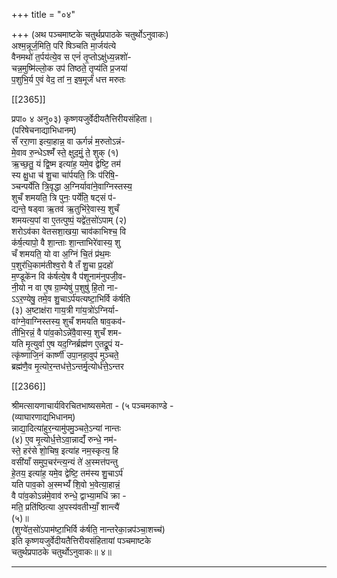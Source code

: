 +++
title = "०४"

+++
(अथ पञ्चमाष्टके चतुर्थप्रपाठके चतुर्थोऽनुवाकः)  
अश्म॒न्नूर्ज॒मिति॒ परि॑ षिञ्चति मा॒र्जय॑त्ये  
वैनमथो॑ त॒र्पय॑त्ये॒व स एनं॑ तृ॒प्तोऽक्षु॑ध्य॒न्नशो॑-  
चन्न॒मुष्मि॑ल्लो॒क उप॑ तिष्ठते॒ तृप्य॑ति प्र॒जया॑  
प॒शुभि॒र्य ए॒वं वेद॒ तां न॒ इष॒मूर्जं॑ धत्त मरुतः

[[2365]]

प्रपा० ४ अनु०३) कृष्णयजुर्वेदीयतैत्तिरीयसंहिता।  
(परिषेचनाद्याभिधानम्)  
सँ ररा॒णा इत्या॒हान्न॒ वा ऊर्गन्नं॑ म॒रुतोऽन्नं-  
मे॒वाव रु॒न्धेऽश्मँ॑ स्ते॒ क्षुद॒मुं॒ ते॒ शुक् (१)  
ऋ॒च्छ॒तु॒ यं द्वि॒ष्म इत्या॑ह॒ यमे॒व द्वेष्टि॒ तम॑  
स्य क्षु॒धा च॑ शु॒चा चा॑र्पयति॒ त्रिः प॑रिषि॒-  
ञ्चन्पर्ये॑ति त्रि॒वृद्धा अ॒ग्निर्यावा॑ने॒वाग्निस्तस्य॒  
शुचँ शमयति॒ त्रि पुनः॒ पर्ये॑ति॒ षट्सं प॑-  
द्यन्ते॒ षड्वा ऋ॒तव॑ ऋ॒तुभि॑रे॒वास्य॒ शुचँ  
शमयत्य॒पां वा ए॒तत्पुष्पं॒ यद्वे॑त॒सो॑ऽपाम् (२)  
शरोऽव॑का वेतसशा॒खया॒ चाव॑काभिश्च॒ वि  
क॑र्ष॒त्यापो॒ वै शा॒न्ताः शा॒न्ताभिरे॑वास्य॒ शु  
चँ शमयति॒ यो वा अ॒ग्निं चि॒तं प्र॑थ॒मः  
प॒शुर॑धि॒काम॑तीश्व॒रो वै तँ शु॒चा प्र॒दहो॑  
म॒ण्डूके॑न वि क॑र्षत्ये॒ष वै प॑शूनाम॑नुपजी॒व-  
नी॒यो न वा ए॒ष ग्रा॒म्येषु॑ प॒शुषु॑ हि॒तो ना-  
ऽऽर॒ण्येषु॒ तमे॒व शु॒चाऽर्प॑यत्यष्टा॒भिर्वि क॑र्षति  
(३) अ॒ष्टाक्ष॑रा गाय॒त्री गा॑य॒त्रो॑ऽग्निर्या-  
वा॑ग्ने॒वाग्निस्तस्य॒ शुचँ शमयति षाव॒कव॑-  
तीभि॒रन्नं॒ वै पा॑व॒कोऽन्ने॑वै॒वास्य॒ शुचँ शम-  
यति मृ॒त्युर्वा ए॒ष यद॒ग्निर्ब्रह्म॑ण ए॒तद्रू॒पं य-  
त्कृ॑ष्णाजि॒नं कार्ष्णी॑ उपा॒नहा॒वुप॑ मुञ्चते॒  
ब्रह्म॑णै॒व मृ॒त्योर॒न्तध॑त्ते॒ऽन्तर्मृ॒त्योर्ध॑त्ते॒ऽन्तर

[[2366]]

श्रीमत्सायणाचार्यविरचितभाष्यसमेता - (५ पञ्चमकाण्डे -  
(व्याघारणाद्यभिधानम्)  
न्नाद्या॒दित्या॑हुर॒न्यामु॑पमु॒ञ्चते॒ऽन्यां नान्तः  
(४) ए॒व मृ॒त्योर्ध॒त्तेऽवा॒न्नाद्यँ॑ रुन्धे॒ नम॑-  
स्ते॒ हर॑से शो॒चिष॒ इत्या॑ह नम॒स्कृत्य॒ हि  
वसी॑याँ समुप॒चर॑न्त्य॒न्यं ते॑ अ॒स्मत्त॑पन्तु  
हे॒तय॒ इत्या॑ह॒ यमे॒व द्वेष्टि॒ तम॑स्य शु॒चाऽर्प॑  
यति पाव॒को अ॒स्मभ्यँ॑ शि॒वो भ॒वेत्या॒हान्नं॒  
वै पा॑व॒कोऽन्न॑मे॒वाव॑ रुन्धे॒ द्वाभ्या॒मधि॑ क्रा -  
मति॒ प्रति॑ष्ठित्या अ॒पस्य॑वतीभ्याँ॒ शान्त्यै॑  
(५)॥  
(शुग्वे॑त॒सो॑ऽपाम॑ष्टा॒भिर्वि क॑र्षति॒ नान्तरेका॒न्नप॑ञ्चा॒शच्च॑)  
इति कृष्णयजुर्वेदीयतैत्तिरीयसंहितायां पञ्चमाष्टके  
चतुर्थप्रपाठके चतुर्थोऽनुवाकः॥ ४॥
___________
